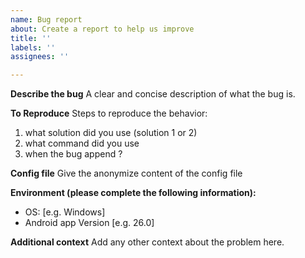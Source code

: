 ```yaml
---
name: Bug report
about: Create a report to help us improve
title: ''
labels: ''
assignees: ''

---
```


**Describe the bug**
A clear and concise description of what the bug is.

**To Reproduce**
Steps to reproduce the behavior:
1. what solution did you use (solution 1 or 2)
2. what command did you use
3. when the bug append ?

**Config file**
Give the anonymize content of the config file

**Environment (please complete the following information):**
 - OS: [e.g. Windows]
 - Android app Version [e.g. 26.0]

**Additional context**
Add any other context about the problem here.
